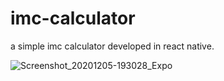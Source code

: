 # imc-calculator
a simple imc calculator developed in react native.

![Screenshot_20201205-193028_Expo](https://user-images.githubusercontent.com/57428641/101266924-30b51b80-3732-11eb-860c-08bced4ce41b.jpg)
